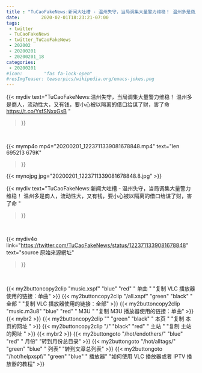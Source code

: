 ```yaml
---
title : "TuCaoFakeNews:新闻大吐槽 - 温州失守，当局调集大量警力维稳！ 温州多是商人，流动性大，又有钱，要小心被以隔离的借口给谋了财，害了命 "
date:        2020-02-01T18:23:21-07:00
tags:
 - twitter
 - TuCaoFakeNews
 - twitter_TuCaoFakeNews
 - 202002
 - 20200201
 - 20200201_18
categories:
 - 20200201
#icon:        "fas fa-lock-open"
#resImgTeaser: teaserpics/wikipedia.org/emacs-jokes.png
---
```


{{< mydiv text="TuCaoFakeNews:温州失守，当局调集大量警力维稳！ 温州多是商人，流动性大，又有钱，要小心被以隔离的借口给谋了财，害了命  https://t.co/YsfSNxxGsB "
>}}
<br>


{{< mymp4o mp4="20200201_1223711339081678848.mp4"
text="len 695213    679K"
>}}

{{< mynojpg jpg="20200201_1223711339081678848.8.jpg" >}}

{{< mydiv text="TuCaoFakeNews:新闻大吐槽 - 温州失守，当局调集大量警力维稳！ 温州多是商人，流动性大，又有钱，要小心被以隔离的借口给谋了财，害了命 "
>}}
<br>

{{< mydiv4o link="https://twitter.com/TuCaoFakeNews/status/1223711339081678848"
text="source 原始來源網址"
>}}


<br>



{{< my2buttoncopy2clip "music.xspf"        "blue"   "red"    " 单曲 "  "复制 VLC 播放器使用的链接：单曲" >}} {{< my2buttoncopy2clip "/all.xspf"         "green"  "black"  " 全部 "  "复制 VLC 播放器使用的链接：全部" >}} {{< my2buttoncopy2clip "music.m3u8"        "blue"   "red"    " M3U  "    "复制 M3U 播放器使用的链接：单曲" >}} {{< mybr2 >}} {{< my2buttoncopy2clip ""                  "green"  "black"  " 本页 "    "复制 本页的网址 " >}} {{< my2buttoncopy2clip "/"                 "black"  "red"    " 主站 "    "复制 主站的网址 " >}} {{< mybr2 >}} {{< my2buttongoto      "/hot/endothers/"   "blue"   "red"    " 月份"   "转到月份总目录" >}} {{< my2buttongoto      "/hot/alltags/"     "green"  "blue"   " 列表"   "转到文章总列表" >}} {{< my2buttongoto      "/hot/helpxspf/"    "green"  "blue"   " 播放器" "如何使用 VLC 播放器或者 IPTV 播放器的教程" >}} 
